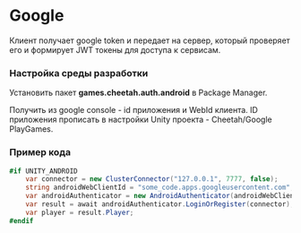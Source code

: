 # Google

Клиент получает google token и передает на сервер, который проверяет его и формирует JWT токены для доступа к сервисам.

### Настройка среды разработки

Установить пакет **games.cheetah.auth.android** в Package Manager.

Получить из google console - id приложения и WebId клиента. 
ID приложения прописать в настройки Unity проекта - Cheetah/Google PlayGames.

### Пример кода

```csharp
#if UNITY_ANDROID
    var connector = new ClusterConnector("127.0.0.1", 7777, false);
    string androidWebClientId = "some_code.apps.googleusercontent.com";
    var androidAuthenticator = new AndroidAuthenticator(androidWebClientId);
    var result = await androidAuthenticator.LoginOrRegister(connector);
    var player = result.Player;
#endif    
```
